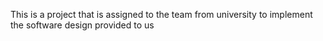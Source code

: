 This is a project that is assigned to the team from university to implement the software design provided to us
